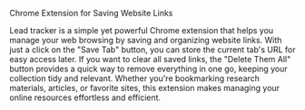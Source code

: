 Chrome Extension for Saving Website Links

Lead tracker is a simple yet powerful Chrome extension that helps you manage your web browsing by saving and organizing website links. With just a click on the "Save Tab" button, you can store the current tab's URL for easy access later. If you want to clear all saved links, the "Delete Them All" button provides a quick way to remove everything in one go, keeping your collection tidy and relevant. Whether you're bookmarking research materials, articles, or favorite sites, this extension makes managing your online resources effortless and efficient.


